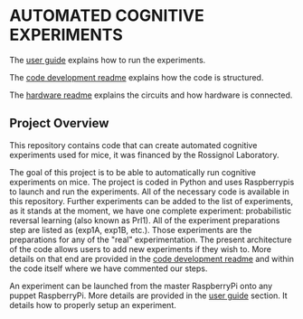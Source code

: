 # AUTOMATED COGNITIVE EXPERIMENTS

The [user guide](https://github.com/oliviabharvey/hackathon/blob/master/readme_userguide.md) explains how to run the experiments.

The [code development readme](https://github.com/oliviabharvey/hackathon/blob/master/readme_development_environment.md) explains how the code is structured.

The [hardware readme](https://github.com/oliviabharvey/hackathon/tree/master/hardware/readme_hardware.md) explains the circuits and how hardware is connected.

## Project Overview
This repository contains code that can create automated cognitive experiments used for mice, it was financed by the Rossignol Laboratory.

The goal of this project is to be able to automatically run cognitive experiments on mice. The project is coded in Python and uses Raspberrypis to launch and run the experiments. All of the necessary code is available in this repository. Further experiments can be added to the list of experiments, as it stands at the moment, we have one complete experiment: probabilistic reversal learning (also known as Prl1). All of the experiment preparations step are listed as (exp1A, exp1B, etc.). Those experiments are the preparations for any of the "real" experimentation. The present architecture of the code allows users to add new experiments if they wish to. More details on that end are provided in the [code development readme](https://github.com/oliviabharvey/hackathon/blob/master/readme_development_environment.md) and within the code itself where we have commented our steps.

An experiment can be launched from the master RaspberryPi onto any puppet RaspberryPi. More details are provided in the [user guide](https://github.com/oliviabharvey/hackathon/blob/master/readme_userguide.md) section. It details how to properly setup an experiment.
